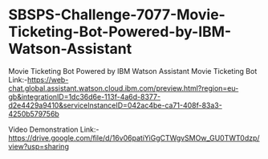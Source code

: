 # SBSPS-Challenge-7077-Movie-Ticketing-Bot-Powered-by-IBM-Watson-Assistant
Movie Ticketing Bot Powered by IBM Watson Assistant
Movie Ticketing Bot Link:-https://web-chat.global.assistant.watson.cloud.ibm.com/preview.html?region=eu-gb&integrationID=1dc36d6e-113f-4a6d-8377-d2e4429a9410&serviceInstanceID=042ac4be-ca71-408f-83a3-4250b579756b

Video Demonstration Link:-https://drive.google.com/file/d/16v06patiYiGgCTWgvSMOw_GU0TWT0dzp/view?usp=sharing
